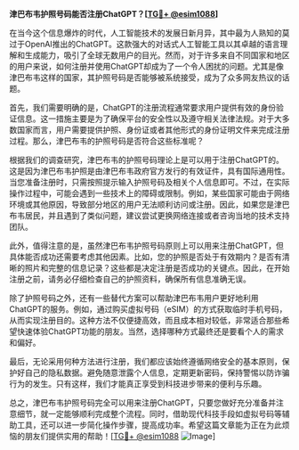 **津巴布韦护照号码能否注册ChatGPT？[[TG💪+ @esim1088](https://t.me/s/esim1088)]**

在当今这个信息爆炸的时代，人工智能技术的发展日新月异，其中最为人熟知的莫过于OpenAI推出的ChatGPT。这款强大的对话式人工智能工具以其卓越的语言理解和生成能力，吸引了全球无数用户的目光。然而，对于许多来自不同国家和地区的用户来说，如何注册并使用ChatGPT却成为了一个令人困扰的问题。尤其是像津巴布韦这样的国家，其护照号码是否能够被系统接受，成为了众多网友热议的话题。

首先，我们需要明确的是，ChatGPT的注册流程通常要求用户提供有效的身份验证信息。这一措施主要是为了确保平台的安全性以及遵守相关法律法规。对于大多数国家而言，用户需要提供护照、身份证或者其他形式的身份证明文件来完成注册过程。那么，津巴布韦的护照号码是否符合这些标准呢？

根据我们的调查研究，津巴布韦的护照号码理论上是可以用于注册ChatGPT的。这是因为津巴布韦护照是由津巴布韦政府官方发行的有效证件，具有国际通用性。当您准备注册时，只需按照提示输入护照号码及相关个人信息即可。不过，在实际操作过程中，可能会遇到一些技术上的障碍或限制。例如，某些国家可能由于网络环境或其他原因，导致部分地区的用户无法顺利访问或注册。因此，如果您是津巴布韦居民，并且遇到了类似问题，建议尝试更换网络连接或者咨询当地的技术支持团队。

此外，值得注意的是，虽然津巴布韦护照号码原则上可以用来注册ChatGPT，但具体能否成功还需要考虑其他因素。比如，您的护照是否处于有效期内？是否有清晰的照片和完整的信息记录？这些都是决定注册是否成功的关键点。因此，在开始注册之前，请务必仔细检查自己的护照资料，确保所有信息准确无误。

除了护照号码之外，还有一些替代方案可以帮助津巴布韦用户更好地利用ChatGPT的服务。例如，通过购买虚拟号码（eSIM）的方式获取临时手机号码，从而实现注册目的。这种方法不仅便捷高效，而且成本相对较低，非常适合那些希望快速体验ChatGPT功能的朋友。当然，选择哪种方式最终还是要看个人的需求和偏好。

最后，无论采用何种方法进行注册，我们都应该始终遵循网络安全的基本原则，保护好自己的隐私数据。避免随意泄露个人信息，定期更新密码，保持警惕以防诈骗行为的发生。只有这样，我们才能真正享受到科技进步带来的便利与乐趣。

总之，津巴布韦护照号码完全可以用来注册ChatGPT，只要您做好充分准备并注意细节，就一定能够顺利完成整个流程。同时，借助现代科技手段如虚拟号码等辅助工具，还可以进一步简化操作步骤，提高成功率。希望这篇文章能为正在为此烦恼的朋友们提供实用的帮助！[[TG💪+ @esim1088](https://t.me/s/esim1088) ![Image](https://i.postimg.cc/4NQfJmqS/Snipaste-2025-05-13-00-14-12.png)]
